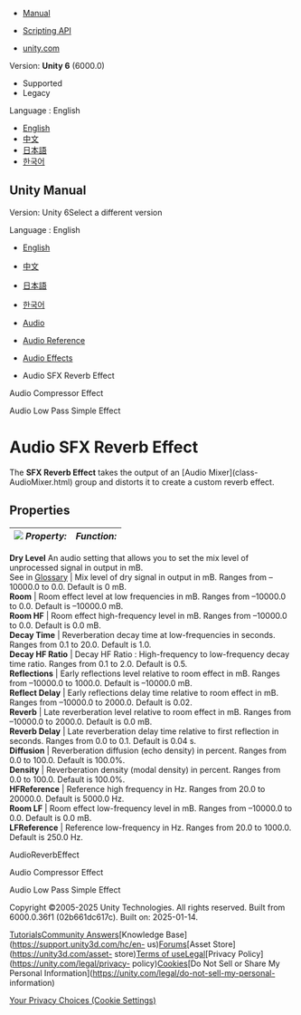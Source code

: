 [](https://docs.unity3d.com)

  * [Manual](../Manual/index.html)
  * [Scripting API](../ScriptReference/index.html)

  * [unity.com](https://unity.com/)

Version: **Unity 6** (6000.0)

  * Supported
  * Legacy

Language : English

  * [English](/Manual/class-AudioReverbEffect.html)
  * [中文](/cn/current/Manual/class-AudioReverbEffect.html)
  * [日本語](/ja/current/Manual/class-AudioReverbEffect.html)
  * [한국어](/kr/current/Manual/class-AudioReverbEffect.html)

[](https://docs.unity3d.com)

## Unity Manual

Version: Unity 6Select a different version

Language : English

  * [English](/Manual/class-AudioReverbEffect.html)
  * [中文](/cn/current/Manual/class-AudioReverbEffect.html)
  * [日本語](/ja/current/Manual/class-AudioReverbEffect.html)
  * [한국어](/kr/current/Manual/class-AudioReverbEffect.html)

  * [Audio](Audio.html)
  * [Audio Reference](AudioReference.html)
  * [Audio Effects](class-AudioEffectMixer.html)
  * Audio SFX Reverb Effect

[](class-AudioCompressor.html)

Audio Compressor Effect

[](class-AudioLowPassSimpleEffect.html)

Audio Low Pass Simple Effect

# Audio SFX Reverb Effect

The **SFX Reverb Effect** takes the output of an [Audio Mixer](class-
AudioMixer.html) group and distorts it to create a custom reverb effect.

## Properties

![](../uploads/Main/AudioSFXReverbEffect.png) **_Property:_** | **_Function:_**  
---|---  
**Dry Level** An audio setting that allows you to set the mix level of
unprocessed signal in output in mB.  
See in [Glossary](Glossary.html#DryLevel) | Mix level of dry signal in output in mB. Ranges from –10000.0 to 0.0. Default is 0 mB.  
**Room** | Room effect level at low frequencies in mB. Ranges from –10000.0 to 0.0. Default is –10000.0 mB.  
**Room HF** | Room effect high-frequency level in mB. Ranges from –10000.0 to 0.0. Default is 0.0 mB.  
**Decay Time** | Reverberation decay time at low-frequencies in seconds. Ranges from 0.1 to 20.0. Default is 1.0.  
**Decay HF Ratio** | Decay HF Ratio : High-frequency to low-frequency decay time ratio. Ranges from 0.1 to 2.0. Default is 0.5.  
**Reflections** | Early reflections level relative to room effect in mB. Ranges from –10000.0 to 1000.0. Default is –10000.0 mB.  
**Reflect Delay** | Early reflections delay time relative to room effect in mB. Ranges from –10000.0 to 2000.0. Default is 0.02.  
**Reverb** | Late reverberation level relative to room effect in mB. Ranges from –10000.0 to 2000.0. Default is 0.0 mB.  
**Reverb Delay** | Late reverberation delay time relative to first reflection in seconds. Ranges from 0.0 to 0.1. Default is 0.04 s.  
**Diffusion** | Reverberation diffusion (echo density) in percent. Ranges from 0.0 to 100.0. Default is 100.0%.  
**Density** | Reverberation density (modal density) in percent. Ranges from 0.0 to 100.0. Default is 100.0%.  
**HFReference** | Reference high frequency in Hz. Ranges from 20.0 to 20000.0. Default is 5000.0 Hz.  
**Room LF** | Room effect low-frequency level in mB. Ranges from –10000.0 to 0.0. Default is 0.0 mB.  
**LFReference** | Reference low-frequency in Hz. Ranges from 20.0 to 1000.0. Default is 250.0 Hz.  
  
AudioReverbEffect

[](class-AudioCompressor.html)

Audio Compressor Effect

[](class-AudioLowPassSimpleEffect.html)

Audio Low Pass Simple Effect

Copyright ©2005-2025 Unity Technologies. All rights reserved. Built from
6000.0.36f1 (02b661dc617c). Built on: 2025-01-14.

[Tutorials](https://learn.unity.com/)[Community
Answers](https://answers.unity3d.com)[Knowledge
Base](https://support.unity3d.com/hc/en-
us)[Forums](https://forum.unity3d.com)[Asset Store](https://unity3d.com/asset-
store)[Terms of
use](https://docs.unity3d.com/Manual/TermsOfUse.html)[Legal](https://unity.com/legal)[Privacy
Policy](https://unity.com/legal/privacy-
policy)[Cookies](https://unity.com/legal/cookie-policy)[Do Not Sell or Share
My Personal Information](https://unity.com/legal/do-not-sell-my-personal-
information)

[Your Privacy Choices (Cookie Settings)](javascript:void\(0\);)

